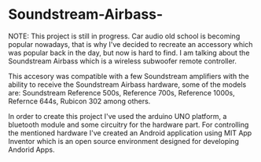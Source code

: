 # Soundstream-Airbass-

NOTE: This project is still in progress.
Car audio old school is becoming popular nowadays, that is why I've decided to recreate an accessory which was popular back in the day, but now is hard to find. I am talking about the Soundstream Airbass which is a wireless subwoofer remote controller.

This accesory was compatible with a few Soundstream amplifiers with the ability to receive the Soundstream Airbass hardware, some of the models are: 
Soundstream Reference 500s, Reference 700s, Reference 1000s, Refernce 644s, Rubicon 302 among others.

In order to create this project I've used the arduino UNO platform, a bluetooth module and some circuitry for the hardware part. For controlling the mentioned hardware I've created an Android application using MIT App Inventor which is an open source environment designed for developing Andorid Apps. 
